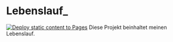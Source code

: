 # Lebenslauf_
[![Deploy static content to Pages](https://github.com/Veseluha1984/MYLebenslauf/actions/workflows/static.yml/badge.svg)](https://github.com/Veseluha1984/MYLebenslauf/actions/workflows/static.yml)
Diese Projekt beinhaltet meinen Lebenslauf.
